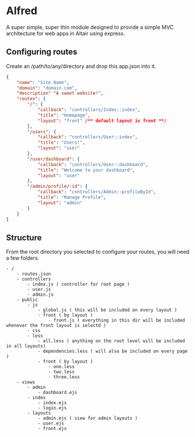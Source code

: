 # Alfred

A super simple, super thin module designed to provide a simple MVC architecture for web apps in Altair using express.

## Configuring routes
Create an /path/to/any/directory and drop this app.json into it.

```json
{
    "name": "Site Name",
    "domain": "domain.com",
    "description" "A sweet website!",
    "routes": {
        "/": {
            "callback": "controllers/Index::index",
            "title": "Homepage",
            "layout": "front" /** default layout is front **/
        },
        "/users": {
            "callback": "controllers/User::index",
            "title": "Users!",
            "layout": "user"
        },
        "/user/dashboard": {
            "callback": "controllers/User::dashboard",
            "title": "Welcome to your dashboard",
            "layout": "user"
        },
        "/admin/profile/:id": {
            "callback": "controllers/Admin::profileById",
            "title": "Manage Profile",
            "layout": "admin"
        }
    }
}
```

## Structure
From the root directory you selected to configure your routes, you will need a few folders.

```
- /
    - routes.json
    - controllers
        - index.js ( controller for root page )
        - user.js
        - admin.js
    - public
        - js
            - global.js ( this will be included on every layout )
            - front ( by layout )
                - front.js ( everything in this dir will be included whenever the front layout is selectd )
        - css
        - less
            - all.less ( anything on the root level will be included in all layouts)
            - dependencies.less ( will also be included on every page )
            - front ( by layout )
                - one.less
                - two.less
                - three.less
    - views
        - admin
            - dashboard.ejs
        - index
            - index.ejs
            - login.ejs
        - layouts
            - admin.ejs ( view for admin layouts )
            - user.ejs
            - front.ejs
```